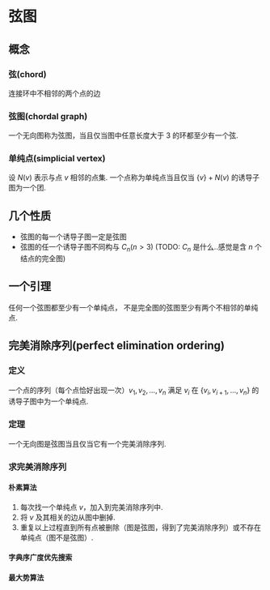 # 弦图

## 概念

### 弦(chord)
连接环中不相邻的两个点的边

### 弦图(chordal graph)
一个无向图称为弦图，当且仅当图中任意长度大于 3 的环都至少有一个弦.

### 单纯点(simplicial vertex)
设 $N(v)$ 表示与点 $v$ 相邻的点集.
一个点称为单纯点当且仅当 $\{v\} + N(v)$ 的诱导子图为一个团.

## 几个性质
* 弦图的每一个诱导子图一定是弦图
* 弦图的任一个诱导子图不同构与 $C_n(n > 3)$ (TODO: $C_n$ 是什么..感觉是含 $n$ 个结点的完全图)

## 一个引理
任何一个弦图都至少有一个单纯点，
不是完全图的弦图至少有两个不相邻的单纯点.

## 完美消除序列(perfect elimination ordering)

### 定义
一个点的序列（每个点恰好出现一次）$v_1, v_2, \dots, v_n$
满足 $v_i$ 在 $\{v_i, v_{i+1}, \dots, v_n\}$ 的诱导子图中为一个单纯点.

### 定理
一个无向图是弦图当且仅当它有一个完美消除序列.

### 求完美消除序列

#### 朴素算法
1. 每次找一个单纯点 $v$，加入到完美消除序列中.
2. 将 $v$ 及其相关的边从图中删掉.
3. 重复以上过程直到所有点被删除（图是弦图，得到了完美消除序列）或不存在单纯点（图不是弦图）.

#### 字典序广度优先搜索

#### 最大势算法
